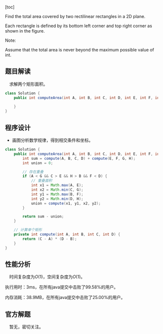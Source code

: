 [toc]

Find the total area covered by two rectilinear rectangles in a 2D plane.

Each rectangle is defined by its bottom left corner and top right corner as shown in the figure.



Note:

Assume that the total area is never beyond the maximum possible value of int.



## 题目解读

&emsp;求解两个矩形面积。

```java
class Solution {
    public int computeArea(int A, int B, int C, int D, int E, int F, int G, int H) {
        
    }
}
```

## 程序设计

* 画图分析数学规律，得到相交条件和坐标。

```java
class Solution {
    public int computeArea(int A, int B, int C, int D, int E, int F, int G, int H) {
        int sum = compute(A, B, C, D) + compute(E, F, G, H);
        int union = 0;

        // 存在重叠
        if (A < G && C > E && H > B && F < D) {
            // 重叠面积
            int x1 = Math.max(A, E);
            int x2 = Math.min(C, G);
            int y1 = Math.max(B, F);
            int y2 = Math.min(D, H);
            union = compute(x1, y1, x2, y2);
        }

        return sum - union;
    }

    // 计算单个矩形
    private int compute(int A, int B, int C, int D) {
        return (C - A) * (D - B);
    }
}
```

## 性能分析

&emsp;时间复杂度为$O(1)$，空间复杂度为$O(1)$。

执行用时：3ms，在所有java提交中击败了99.58%的用户。

内存消耗：38.9MB，在所有java提交中击败了25.00%的用户。

## 官方解题

&emsp;暂无，密切关注。